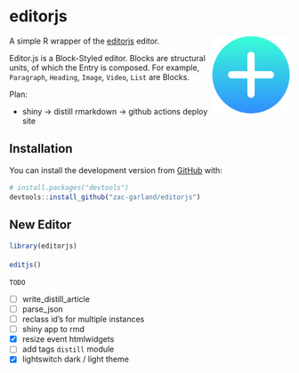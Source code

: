 
<!-- README.md is generated from README.Rmd. Please edit that file -->

# editorjs

<img src='man/figures/logo.svg' align="right" height="139" />

A simple R wrapper of the
[editorjs](https://github.com/codex-team/editor.js) editor.

Editor.js is a Block-Styled editor. Blocks are structural units, of
which the Entry is composed. For example, `Paragraph`, `Heading`,
`Image`, `Video`, `List` are Blocks.

Plan:

  - shiny -\> distill rmarkdown -\> github actions deploy site

## Installation

You can install the development version from
[GitHub](https://github.com/) with:

``` r
# install.packages("devtools")
devtools::install_github("zac-garland/editorjs")
```

## New Editor

``` r
library(editorjs)

editjs()
```

`TODO`

  - [ ] write\_distill\_article
  - [ ] parse\_json
  - [ ] reclass id’s for multiple instances
  - [ ] shiny app to rmd
  - [x] resize event htmlwidgets
  - [ ] add tags `distill` module
  - [x] lightswitch dark / light theme
